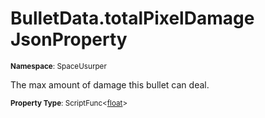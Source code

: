 # BulletData.totalPixelDamage JsonProperty

<small>**Namespace**: SpaceUsurper</small>

The max amount of damage this bullet can deal.

<small>**Property Type**: ScriptFunc&lt;[float](https://docs.microsoft.com/en-us/dotnet/api/system.single?view=netframework-4.5)&gt;</small>

